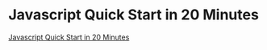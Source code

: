 # Javascript Quick Start in 20 Minutes
[Javascript Quick Start in 20 Minutes](https://aiwithcloud.com/2022/09/19/javascript_quick_start_in_20_minutes/)